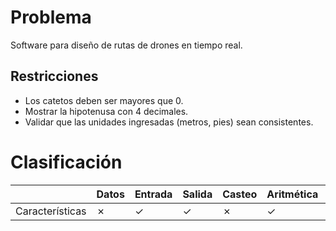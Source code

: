 # Problema

Software para diseño de rutas de drones en tiempo real.

## Restricciones

- Los catetos deben ser mayores que 0.
- Mostrar la hipotenusa con 4 decimales.
- Validar que las unidades ingresadas (metros, pies) sean consistentes.

# Clasificación
|  | Datos | Entrada | Salida | Casteo | Aritmética | Relacionales | Lógicos | Condicionales | Ciclo | Matrices | Funciones |
|----------|-------|---------|--------|--------|------------|--------------|---------|---------------|-------|----------|-------------|
| Características | ✗ | ✓ | ✓ | ✗ | ✓ | ✗ | ✗ | ✗ | ✗ | ✗ | ✗ |
